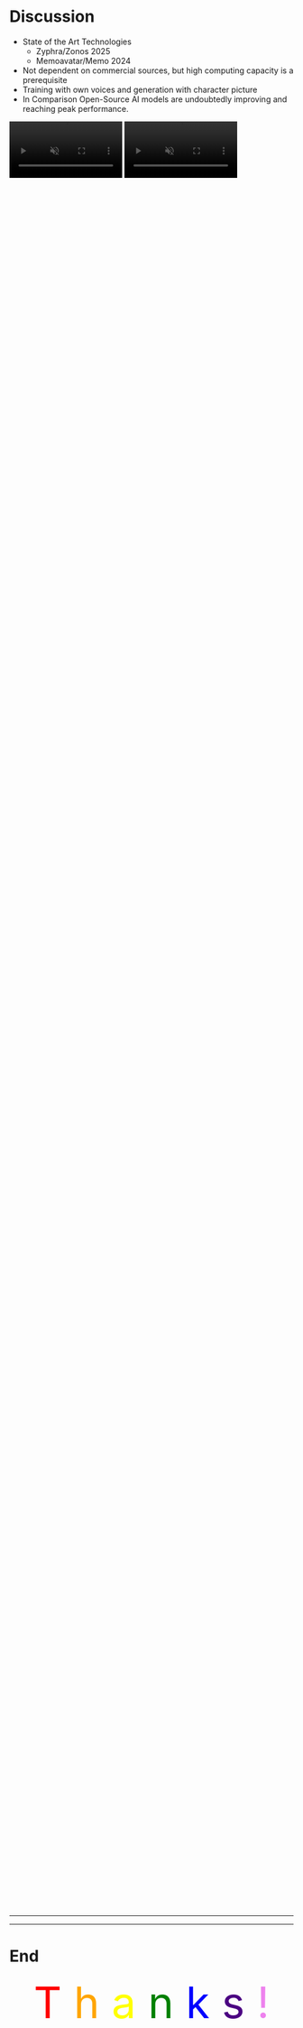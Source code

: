 # Discussion

<div class="grid grid-cols-[50%_50%] gap-4" style="height: 85%;">
  <ul>
    <li>State of the Art Technologies
    <ul>
      <li>Zyphra/Zonos 2025</li>
      <li>Memoavatar/Memo 2024</li>
    </ul>
    </li>
    <li>Not dependent on commercial sources, but high computing capacity is a prerequisite</li>
    <li>Training with own voices and generation with character picture</li>
    <li>In Comparison Open-Source AI models are undoubtedly improving and reaching peak performance.</li>
  </ul>
  <div class="w-64 mx-auto" v-click="1">
  <video width="200" height="100" autoplay loop muted controls>
      <source src="/old_will_spagett.webm" type="video/webm">
  </video>
  <video width="200" height="100" autoplay loop muted controls>
      <source src="/veo_will_spagett.webm" type="video/webm">
  </video>
  </div>
</div>

<Footer />

---
---

# End
<div v-click="1">
  <div class="important">
    <span style="color: red;">T</span>
    <span style="color: orange;">h</span>
    <span style="color: yellow;">a</span>
    <span style="color: green;">n</span>
    <span style="color: blue;">k</span>
    <span style="color: indigo;">s</span>
    <span style="color: violet;">!</span>
  </div>
</div>

<Footer />

<style>
.important {
  text-align: center;
  width: 100%;
  font-size: 8vw;
  margin: 0;
  postition: relative;
}
</style>
